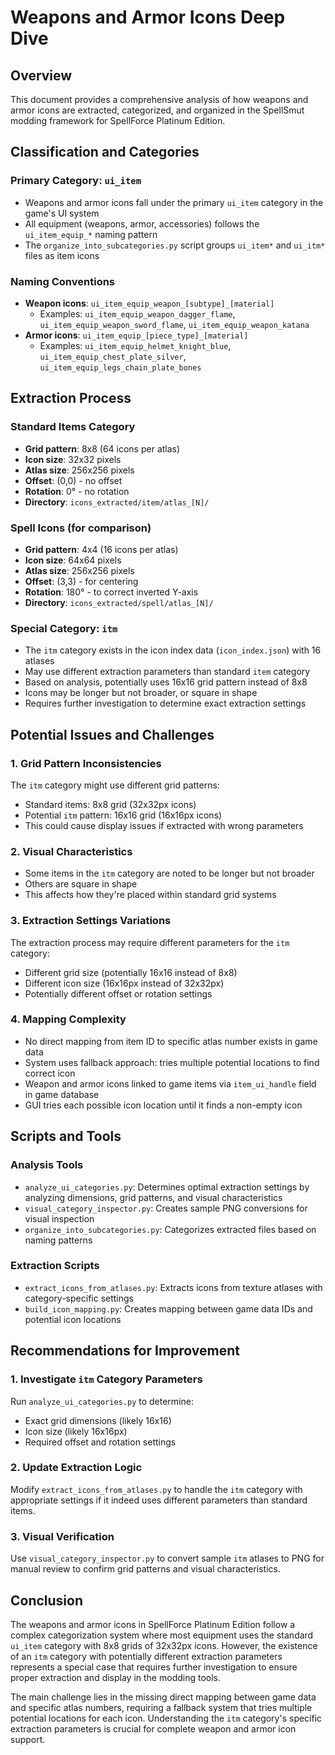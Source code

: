 # Weapons and Armor Icons Deep Dive

## Overview

This document provides a comprehensive analysis of how weapons and armor icons are extracted, categorized, and organized in the SpellSmut modding framework for SpellForce Platinum Edition.

## Classification and Categories

### Primary Category: `ui_item`
- Weapons and armor icons fall under the primary `ui_item` category in the game's UI system
- All equipment (weapons, armor, accessories) follows the `ui_item_equip_*` naming pattern
- The `organize_into_subcategories.py` script groups `ui_item*` and `ui_itm*` files as item icons

### Naming Conventions
- **Weapon icons**: `ui_item_equip_weapon_[subtype]_[material]` 
  - Examples: `ui_item_equip_weapon_dagger_flame`, `ui_item_equip_weapon_sword_flame`, `ui_item_equip_weapon_katana`
- **Armor icons**: `ui_item_equip_[piece_type]_[material]`
  - Examples: `ui_item_equip_helmet_knight_blue`, `ui_item_equip_chest_plate_silver`, `ui_item_equip_legs_chain_plate_bones`

## Extraction Process

### Standard Items Category
- **Grid pattern**: 8x8 (64 icons per atlas)
- **Icon size**: 32x32 pixels
- **Atlas size**: 256x256 pixels
- **Offset**: (0,0) - no offset
- **Rotation**: 0° - no rotation
- **Directory**: `icons_extracted/item/atlas_[N]/`

### Spell Icons (for comparison)
- **Grid pattern**: 4x4 (16 icons per atlas)
- **Icon size**: 64x64 pixels
- **Atlas size**: 256x256 pixels
- **Offset**: (3,3) - for centering
- **Rotation**: 180° - to correct inverted Y-axis
- **Directory**: `icons_extracted/spell/atlas_[N]/`

### Special Category: `itm`
- The `itm` category exists in the icon index data (`icon_index.json`) with 16 atlases
- May use different extraction parameters than standard `item` category
- Based on analysis, potentially uses 16x16 grid pattern instead of 8x8
- Icons may be longer but not broader, or square in shape
- Requires further investigation to determine exact extraction settings

## Potential Issues and Challenges

### 1. Grid Pattern Inconsistencies
The `itm` category might use different grid patterns:
- Standard items: 8x8 grid (32x32px icons)
- Potential `itm` pattern: 16x16 grid (16x16px icons)
- This could cause display issues if extracted with wrong parameters

### 2. Visual Characteristics
- Some items in the `itm` category are noted to be longer but not broader
- Others are square in shape
- This affects how they're placed within standard grid systems

### 3. Extraction Settings Variations
The extraction process may require different parameters for the `itm` category:
- Different grid size (potentially 16x16 instead of 8x8)
- Different icon size (16x16px instead of 32x32px)
- Potentially different offset or rotation settings

### 4. Mapping Complexity
- No direct mapping from item ID to specific atlas number exists in game data
- System uses fallback approach: tries multiple potential locations to find correct icon
- Weapon and armor icons linked to game items via `item_ui_handle` field in game database
- GUI tries each possible icon location until it finds a non-empty icon

## Scripts and Tools

### Analysis Tools
- `analyze_ui_categories.py`: Determines optimal extraction settings by analyzing dimensions, grid patterns, and visual characteristics
- `visual_category_inspector.py`: Creates sample PNG conversions for visual inspection
- `organize_into_subcategories.py`: Categorizes extracted files based on naming patterns

### Extraction Scripts
- `extract_icons_from_atlases.py`: Extracts icons from texture atlases with category-specific settings
- `build_icon_mapping.py`: Creates mapping between game data IDs and potential icon locations

## Recommendations for Improvement

### 1. Investigate `itm` Category Parameters
Run `analyze_ui_categories.py` to determine:
- Exact grid dimensions (likely 16x16)
- Icon size (likely 16x16px)
- Required offset and rotation settings

### 2. Update Extraction Logic
Modify `extract_icons_from_atlases.py` to handle the `itm` category with appropriate settings if it indeed uses different parameters than standard items.

### 3. Visual Verification
Use `visual_category_inspector.py` to convert sample `itm` atlases to PNG for manual review to confirm grid patterns and visual characteristics.

## Conclusion

The weapons and armor icons in SpellForce Platinum Edition follow a complex categorization system where most equipment uses the standard `ui_item` category with 8x8 grids of 32x32px icons. However, the existence of an `itm` category with potentially different extraction parameters represents a special case that requires further investigation to ensure proper extraction and display in the modding tools.

The main challenge lies in the missing direct mapping between game data and specific atlas numbers, requiring a fallback system that tries multiple potential locations for each icon. Understanding the `itm` category's specific extraction parameters is crucial for complete weapon and armor icon support.